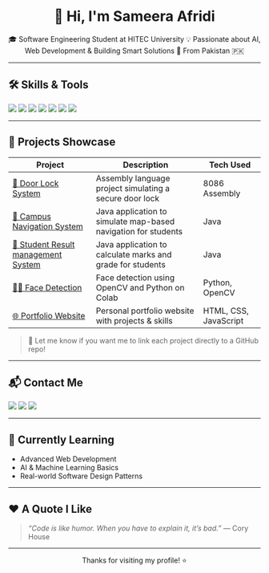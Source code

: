 <h1 align="center">👋 Hi, I'm Sameera Afridi</h1>

<p align="center">
🎓 Software Engineering Student at HITEC University  
💡 Passionate about AI, Web Development & Building Smart Solutions  
📍 From Pakistan 🇵🇰  
</p>

---

## 🛠️ Skills & Tools

<p>
  <img src="https://img.shields.io/badge/Java-ED8B00?style=for-the-badge&logo=java&logoColor=white"/>
  <img src="https://img.shields.io/badge/Python-3670A0?style=for-the-badge&logo=python&logoColor=white"/>
  <img src="https://img.shields.io/badge/MySQL-00618A?style=for-the-badge&logo=mysql&logoColor=white"/>
  <img src="https://img.shields.io/badge/HTML-E34F26?style=for-the-badge&logo=html5&logoColor=white"/>
  <img src="https://img.shields.io/badge/CSS-1572B6?style=for-the-badge&logo=css3&logoColor=white"/>
  <img src="https://img.shields.io/badge/JavaScript-F7DF1E?style=for-the-badge&logo=javascript&logoColor=black"/>
  <img src="https://img.shields.io/badge/OpenCV-5C3EE8?style=for-the-badge&logo=opencv&logoColor=white"/>
</p>

---

## 📂 Projects Showcase

| Project | Description | Tech Used |
|--------|-------------|-----------|
| [🔐 Door Lock System](#) | Assembly language project simulating a secure door lock | 8086 Assembly |
| [📍 Campus Navigation System](#) | Java application to simulate map-based navigation for students | Java |
| [📍 Student Result management System](#) | Java application to calculate  marks and grade  for students | Java |
| [👩‍💻 Face Detection](#) | Face detection using OpenCV and Python on Colab | Python, OpenCV |
| [🌐 Portfolio Website](https://sameera-portfolio-link.netlify.app/) | Personal portfolio website with projects & skills | HTML, CSS, JavaScript |

> 📌 Let me know if you want me to link each project directly to a GitHub repo!

---

## 📬 Contact Me

<p>
  <a href="mailto:sameeraafridi77@gmail.com"><img src="https://img.shields.io/badge/Gmail-D14836?style=for-the-badge&logo=gmail&logoColor=white"/></a>
  <a href="https://github.com/SameeraAfridi"><img src="https://img.shields.io/badge/GitHub-181717?style=for-the-badge&logo=github&logoColor=white"/></a>
  <a href="https://linkedin.com/in/sameera-afridi-724319327/"><img src="https://img.shields.io/badge/LinkedIn-blue?style=for-the-badge&logo=linkedin&logoColor=white"/></a>
</p>

---

## 🧠 Currently Learning

- Advanced Web Development  
- AI & Machine Learning Basics  
- Real-world Software Design Patterns  

---

## ❤️ A Quote I Like

> *“Code is like humor. When you have to explain it, it’s bad.”* — Cory House

---

<p align="center">
  Thanks for visiting my profile! ⭐
</p>
